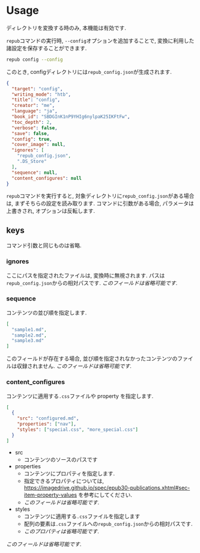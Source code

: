 # Usage
ディレクトリを変換する時のみ, 本機能は有効です. 

`repub`コマンドの実行時, `--config`オプションを追加することで, 変換に利用した諸設定を保存することができます.


```bash
repub config --config
```

このとき, configディレクトリには`repub_config.json`が生成されます. 

```json
{
  "target": "config",
  "writing_mode": "htb",
  "title": "config",
  "creator": "me",
  "language": "ja",
  "book_id": "SBDGInK1nP9YHIg6nylpaK25IKFtFw",
  "toc_depth": 2,
  "verbose": false,
  "save": false,
  "config": true,
  "cover_image": null,
  "ignores": [
    "repub_config.json",
    ".DS_Store"
  ],
  "sequence": null,
  "content_configures": null
}
```

`repub`コマンドを実行すると, 対象ディレクトリに`repub_config.json`がある場合は, まずそちらの設定を読み取ります. 
コマンドに引数がある場合, パラメータは上書きされ, オプションは反転します.

## keys
コマンド引数と同じものは省略.

### ignores
ここにパスを指定されたファイルは, 変換時に無視されます. パスは`repub_config.json`からの相対パスです. 
*このフィールドは省略可能です*. 

### sequence
コンテンツの並び順を指定します. 
```json
[
  "sample1.md",
  "sample2.md",
  "sample3.md"
]
```

このフィールドが存在する場合, 並び順を指定されなかったコンテンツのファイルは収録されません. 
*このフィールドは省略可能です*. 

### content_configures
コンテンツに適用する`.css`ファイルや property を指定します. 
```json
[
  {
    "src": "configured.md",
    "properties": ["nav"],
    "styles": ["special.css", "more_special.css"]
  }
]
```

 - src
    - コンテンツのソースのパスです
 - properties
    - コンテンツにプロパティを指定します. 
    - 指定できるプロパティについては, https://imagedrive.github.io/spec/epub30-publications.xhtml#sec-item-property-values を参考にしてください. 
    - *このフィールドは省略可能です*.
 - styles
    - コンテンツに適用する`.css`ファイルを指定します
    - 配列の要素は`.css`ファイルへの`repub_config.json`からの相対パスです. 
    - *このプロパティは省略可能です*. 

*このフィールドは省略可能です*. 